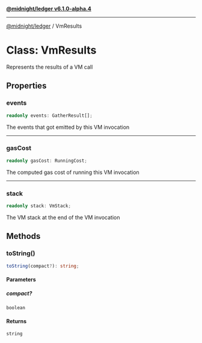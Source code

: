 [**@midnight/ledger v6.1.0-alpha.4**](../README.md)

***

[@midnight/ledger](../globals.md) / VmResults

# Class: VmResults

Represents the results of a VM call

## Properties

### events

```ts
readonly events: GatherResult[];
```

The events that got emitted by this VM invocation

***

### gasCost

```ts
readonly gasCost: RunningCost;
```

The computed gas cost of running this VM invocation

***

### stack

```ts
readonly stack: VmStack;
```

The VM stack at the end of the VM invocation

## Methods

### toString()

```ts
toString(compact?): string;
```

#### Parameters

##### compact?

`boolean`

#### Returns

`string`
